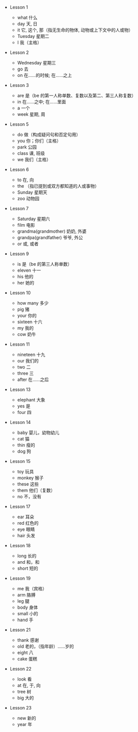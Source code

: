 - Lesson 1
  - what 什么
  - day 天, 日
  - it 它, 这个, 那（指无生命的物体, 动物或上下文中的人或物）
  - Tuesday 星期二
  - I 我（主格）

- Lesson 2
  - Wednesday 星期三
  - go 去
  - on 在......的时候; 在......之上

- Lesson 3
  - are 是（be 的第一人称单数、复数以及第二、第三人称复数）
  - in 在......之中; 在......里面
  - a 一个
  - week 星期, 周

- Lesson 5
  - do 做（构成疑问句和否定句用）
  - you 你；你们（主格）
  - park 公园
  - class 课, 班级
  - we 我们（主格）

- Lesson 6
  - to 在, 向
  - the （指已提到或双方都知道的人或事物）
  - Sunday 星期天
  - zoo 动物园

- Lesson 7
  - Saturday 星期六
  - film 电影
  - grandma(grandmother) 奶奶, 外婆
  - grandpa(grandfather) 爷爷, 外公
  - or 或, 或者

- Lesson 9
  - is 是（be 的第三人称单数）
  - eleven 十一
  - his 他的
  - her 她的

- Lesson 10
  - how many 多少
  - pig 猪
  - your 你的
  - sixteen 十六
  - my 我的
  - cow 奶牛

- Lesson 11
  - nineteen 十九
  - our 我们的
  - two 二
  - three 三
  - after 在......之后

- Lesson 13
  - elephant 大象
  - yes 是
  - four 四

- Lesson 14
  - baby 婴儿，幼物幼儿
  - cat 猫
  - thin 瘦的
  - dog 狗

- Lesson 15
  - toy 玩具
  - monkey 猴子
  - these 这些
  - them 他们（复数）
  - no 不，没有

- Lesson 17
  - ear 耳朵
  - red 红色的
  - eye 眼睛
  - hair 头发

- Lesson 18
  - long 长的
  - and 和，和
  - short 短的

- Lesson 19
  - me 我（宾格）
  - arm 胳膊
  - leg 腿
  - body 身体
  - small 小的
  - hand 手

- Lesson 21
  - thank 感谢
  - old 老的，（指年龄）......岁的
  - eight 八
  - cake 蛋糕

- Lesson 22
  - look 看
  - at 在, 于, 向
  - tree 树
  - big 大的

- Lesson 23
  - new 新的
  - year 年

